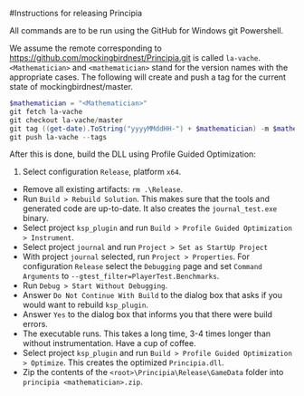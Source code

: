#Instructions for releasing Principia

All commands are to be run using the GitHub for Windows git Powershell.

We assume the remote corresponding to https://github.com/mockingbirdnest/Principia.git
is called `la-vache`.  `<Mathematician>` and `<mathematician>` stand for the version
names with the appropriate cases.
The following will create and push a tag for the current state of mockingbirdnest/master.
```powershell
$mathematician = "<Mathematician>"
git fetch la-vache
git checkout la-vache/master
git tag ((get-date).ToString("yyyyMMddHH-") + $mathematician) -m $mathematician
git push la-vache --tags
```
After this is done, build the DLL using Profile Guided Optimization:

1. Select configuration `Release`, platform `x64`.
* Remove all existing artifacts: `rm .\Release`.
* Run `Build > Rebuild Solution`.  This makes sure that the tools and generated code are up-to-date.  It also creates the `journal_test.exe` binary.
* Select project `ksp_plugin` and run `Build > Profile Guided Optimization > Instrument`.
* Select project `journal` and run `Project > Set as StartUp Project`
* With project `journal` selected, run `Project > Properties`.  For configuration `Release` select the `Debugging` page and set `Command Arguments` to `--gtest_filter=PlayerTest.Benchmarks`.
* Run `Debug > Start Without Debugging`.
* Answer `Do Not Continue With Build` to the dialog box that asks if you would want to rebuild `ksp_plugin`.
* Answer `Yes` to the dialog box that informs you that there were build errors.
* The executable runs.  This takes a long time, 3-4 times longer than without instrumentation.  Have a cup of coffee.
* Select project `ksp_plugin` and run `Build > Profile Guided Optimization > Optimize`.  This creates the optimized `Principia.dll`.
* Zip the contents of the `<root>\Principia\Release\GameData` folder into `principia <mathematician>.zip`.
